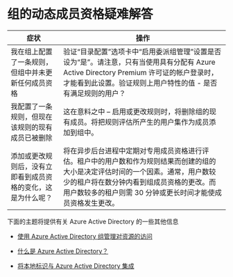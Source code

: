 
<properties 
	pageTitle="组的动态成员资格疑难解答 | Windows Azure" 
	description="列出 Azure AD 中组的动态成员资格的疑难解答提示的主题。" 
	services="active-directory" 
	documentationCenter="" 
	authors="femila" 
	manager="swadhwa" 
	editor="Curtis"
	tags="azure-classic-portal"/>

<tags 
	ms.service="active-directory" 
	ms.date="07/13/2015" 
	wacn.date="08/29/2015"/>


# 组的动态成员资格疑难解答

| 症状 | 操作 |
|--------------------------------------------------------------------------------|-------------------------------------------------------------------------------------------------------------------------------------------------------------------------------------------------------------------------------------------------------------------------------------------------------------------------------------------------------------------------------------------------------------------------------|
| 我在组上配置了一条规则，但组中并未更新任何成员资格 | 验证“目录配置”选项卡中“启用委派组管理”设置是否设为“是”。请注意，只有当使用具有分配有 Azure Active Directory Premium 许可证的帐户登录时，才能看到此设置。验证规则上用户特性的值 - 是否有满足规则的用户？ |
| 我配置了一条规则，但现在该规则的现有成员已被删除 | 这在意料之中 – 启用或更改规则时，将删除组的现有成员。将把规则评估所产生的用户集作为成员添加到组中。 |
| 添加或更改规则后，没有立即看到成员资格的变化，这是为什么呢？ | 将在异步后台进程中定期对专用成员资格进行评估。租户中的用户数和作为规则结果而创建的组的大小是决定评估时间的一个因素。通常，用户数较少的租户将在数分钟内看到组成员资格的更改。而用户数较多的租户则需 30 分钟或更长时间才能使成员资格发生更改。 |

下面的主题将提供有关 Azure Active Directory 的一些其他信息

* [使用 Azure Active Directory 组管理对资源的访问](/documentation/articles/active-directory-manage-groups)

* [什么是 Azure Active Directory？](/documentation/articles/active-directory-whatis)

* [将本地标识与 Azure Active Directory 集成](/documentation/articles/active-directory-aadconnect)

<!---HONumber=67-->